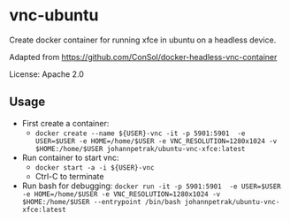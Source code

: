 # vnc-ubuntu

Create docker container for running xfce in ubuntu on a headless device.

Adapted from https://github.com/ConSol/docker-headless-vnc-container

License: Apache 2.0 

## Usage


* First create a container: 
  * `docker create --name ${USER}-vnc -it -p 5901:5901  -e USER=$USER -e HOME=/home/$USER -e VNC_RESOLUTION=1280x1024 -v $HOME:/home/$USER johannpetrak/ubuntu-vnc-xfce:latest`
* Run container to start vnc:
  * `docker start -a -i ${USER}-vnc`
  * Ctrl-C to terminate
* Run bash for debugging: `docker run -it -p 5901:5901  -e USER=$USER -e HOME=/home/$USER -e VNC_RESOLUTION=1280x1024 -v $HOME:/home/$USER --entrypoint /bin/bash johannpetrak/ubuntu-vnc-xfce:latest`
